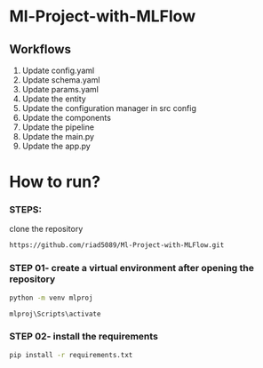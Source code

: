 # Ml-Project-with-MLFlow


## Workflows

1. Update config.yaml
2. Update schema.yaml
3. Update params.yaml
4. Update the entity
5. Update the configuration manager in src config
6. Update the components
7. Update the pipeline 
8. Update the main.py
9. Update the app.py


# How to run?

### STEPS:

clone the repository

```bash
https://github.com/riad5089/Ml-Project-with-MLFlow.git
```

### STEP 01- create a virtual environment after opening the repository

```bash
python -m venv mlproj
```

```bash
mlproj\Scripts\activate
```


### STEP 02- install the requirements
```bash
pip install -r requirements.txt
```